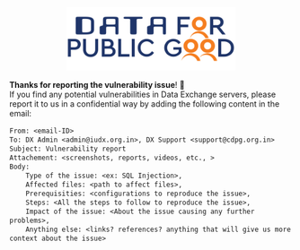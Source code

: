 <p align="center">
<img src="./docs/cdpg.png" width="300">
</p>

**Thanks for reporting the vulnerability issue**! :vulcan_salute:
<br>
If you find any potential vulnerabilities in Data Exchange servers, please report it to us in a confidential way
by adding the following content in the email:

```
From: <email-ID>
To: DX Admin <admin@iudx.org.in>, DX Support <support@cdpg.org.in>
Subject: Vulnerability report
Attachement: <screenshots, reports, videos, etc., > 
Body:
    Type of the issue: <ex: SQL Injection>,
    Affected files: <path to affect files>,
    Prerequisities: <configurations to reproduce the issue>,
    Steps: <All the steps to follow to reproduce the issue>,
    Impact of the issue: <About the issue causing any further problems>,
    Anything else: <links? references? anything that will give us more context about the issue>
        
```


